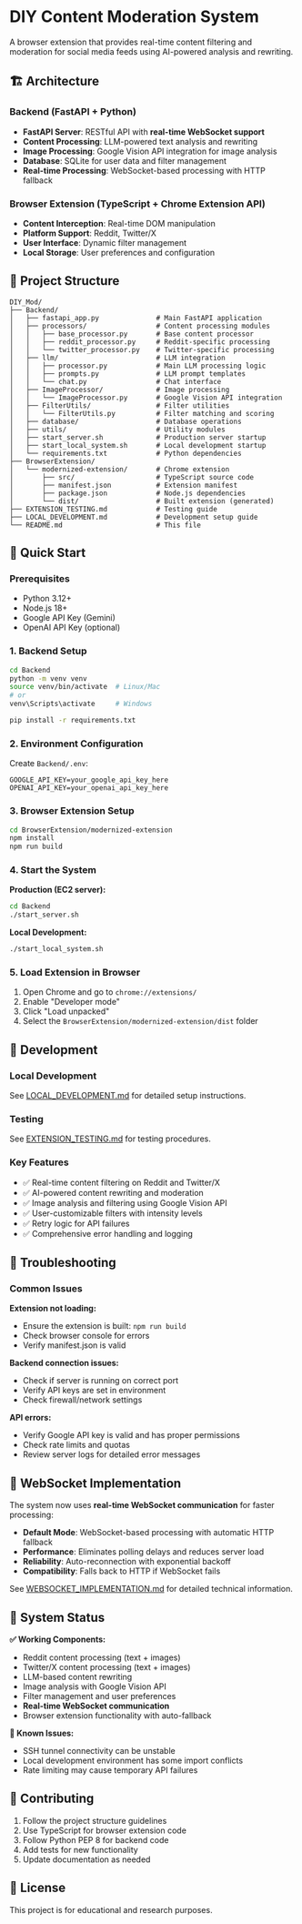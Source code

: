 # DIY Content Moderation System

A browser extension that provides real-time content filtering and moderation for social media feeds using AI-powered analysis and rewriting.

## 🏗️ Architecture

### Backend (FastAPI + Python)
- **FastAPI Server**: RESTful API with **real-time WebSocket support**
- **Content Processing**: LLM-powered text analysis and rewriting
- **Image Processing**: Google Vision API integration for image analysis
- **Database**: SQLite for user data and filter management
- **Real-time Processing**: WebSocket-based processing with HTTP fallback

### Browser Extension (TypeScript + Chrome Extension API)
- **Content Interception**: Real-time DOM manipulation
- **Platform Support**: Reddit, Twitter/X
- **User Interface**: Dynamic filter management
- **Local Storage**: User preferences and configuration

## 📁 Project Structure

```
DIY_Mod/
├── Backend/
│   ├── fastapi_app.py              # Main FastAPI application
│   ├── processors/                 # Content processing modules
│   │   ├── base_processor.py       # Base content processor
│   │   ├── reddit_processor.py     # Reddit-specific processing
│   │   └── twitter_processor.py    # Twitter-specific processing
│   ├── llm/                        # LLM integration
│   │   ├── processor.py            # Main LLM processing logic
│   │   ├── prompts.py              # LLM prompt templates
│   │   └── chat.py                 # Chat interface
│   ├── ImageProcessor/             # Image processing
│   │   └── ImageProcessor.py       # Google Vision API integration
│   ├── FilterUtils/                # Filter utilities
│   │   └── FilterUtils.py          # Filter matching and scoring
│   ├── database/                   # Database operations
│   ├── utils/                      # Utility modules
│   ├── start_server.sh             # Production server startup
│   ├── start_local_system.sh       # Local development startup
│   └── requirements.txt            # Python dependencies
├── BrowserExtension/
│   └── modernized-extension/       # Chrome extension
│       ├── src/                    # TypeScript source code
│       ├── manifest.json           # Extension manifest
│       ├── package.json            # Node.js dependencies
│       └── dist/                   # Built extension (generated)
├── EXTENSION_TESTING.md            # Testing guide
├── LOCAL_DEVELOPMENT.md            # Development setup guide
└── README.md                       # This file
```

## 🚀 Quick Start

### Prerequisites
- Python 3.12+
- Node.js 18+
- Google API Key (Gemini)
- OpenAI API Key (optional)

### 1. Backend Setup

```bash
cd Backend
python -m venv venv
source venv/bin/activate  # Linux/Mac
# or
venv\Scripts\activate     # Windows

pip install -r requirements.txt
```

### 2. Environment Configuration

Create `Backend/.env`:
```env
GOOGLE_API_KEY=your_google_api_key_here
OPENAI_API_KEY=your_openai_api_key_here
```

### 3. Browser Extension Setup

```bash
cd BrowserExtension/modernized-extension
npm install
npm run build
```

### 4. Start the System

**Production (EC2 server):**
```bash
cd Backend
./start_server.sh
```

**Local Development:**
```bash
./start_local_system.sh
```

### 5. Load Extension in Browser

1. Open Chrome and go to `chrome://extensions/`
2. Enable "Developer mode"
3. Click "Load unpacked"
4. Select the `BrowserExtension/modernized-extension/dist` folder

## 🔧 Development

### Local Development
See [LOCAL_DEVELOPMENT.md](LOCAL_DEVELOPMENT.md) for detailed setup instructions.

### Testing
See [EXTENSION_TESTING.md](EXTENSION_TESTING.md) for testing procedures.

### Key Features
- ✅ Real-time content filtering on Reddit and Twitter/X
- ✅ AI-powered content rewriting and moderation
- ✅ Image analysis and filtering using Google Vision API
- ✅ User-customizable filters with intensity levels
- ✅ Retry logic for API failures
- ✅ Comprehensive error handling and logging

## 🐛 Troubleshooting

### Common Issues

**Extension not loading:**
- Ensure the extension is built: `npm run build`
- Check browser console for errors
- Verify manifest.json is valid

**Backend connection issues:**
- Check if server is running on correct port
- Verify API keys are set in environment
- Check firewall/network settings

**API errors:**
- Verify Google API key is valid and has proper permissions
- Check rate limits and quotas
- Review server logs for detailed error messages

## 🔄 WebSocket Implementation

The system now uses **real-time WebSocket communication** for faster processing:

- **Default Mode**: WebSocket-based processing with automatic HTTP fallback
- **Performance**: Eliminates polling delays and reduces server load  
- **Reliability**: Auto-reconnection with exponential backoff
- **Compatibility**: Falls back to HTTP if WebSocket fails

See [WEBSOCKET_IMPLEMENTATION.md](WEBSOCKET_IMPLEMENTATION.md) for detailed technical information.

## 📝 System Status

**✅ Working Components:**
- Reddit content processing (text + images)
- Twitter/X content processing (text + images)
- LLM-based content rewriting
- Image analysis with Google Vision API
- Filter management and user preferences
- **Real-time WebSocket communication**
- Browser extension functionality with auto-fallback

**🚧 Known Issues:**
- SSH tunnel connectivity can be unstable
- Local development environment has some import conflicts
- Rate limiting may cause temporary API failures

## 🤝 Contributing

1. Follow the project structure guidelines
2. Use TypeScript for browser extension code
3. Follow Python PEP 8 for backend code
4. Add tests for new functionality
5. Update documentation as needed

## 📄 License

This project is for educational and research purposes.
